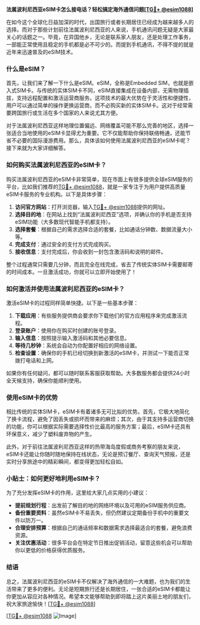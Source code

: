 **法属波利尼西亚eSIM卡怎么接电话？轻松搞定海外通信问题[[TG💪+ @esim1088](https://t.me/s/esim1088)]**

在如今这个全球化日益加深的时代，出国旅行或者长期居住已经成为越来越多人的选择。而对于那些计划前往法属波利尼西亚的人来说，手机通讯问题无疑是大家最关心的话题之一。毕竟，在异国他乡，无论是联系家人朋友，还是处理工作事务，一部能正常使用且稳定的手机都是必不可少的。而提到手机通讯，不得不提的就是近年来迅速普及的eSIM技术。

### 什么是eSIM？

首先，让我们来了解一下什么是eSIM。eSIM，全称是Embedded SIM，也就是嵌入式SIM卡。与传统的实体SIM卡不同，eSIM直接集成在设备内部，无需物理插拔，支持远程配置和激活运营商服务。这项技术的最大优势在于灵活性和便捷性，用户可以通过简单的操作更换运营商，而不必购买新的实体SIM卡。这对于经常需要跨国旅行或生活在多个国家的人来说尤其方便。

对于法属波利尼西亚这样地理位置偏远、网络覆盖可能不那么完善的地区，选择一张适合当地使用的eSIM卡显得尤为重要。它不仅能帮助你保持联络畅通，还能节省不必要的国际漫游费用。那么，具体该如何使用法属波利尼西亚的eSIM卡呢？接下来就为大家详细解答。

### 如何购买法属波利尼西亚的eSIM卡？

购买法属波利尼西亚的eSIM卡非常简单，现在市面上有很多提供全球eSIM服务的平台，比如我们推荐的[TG💪+ @esim1088](https://t.me/s/esim1088)，就是一家专注于为用户提供高质量eSIM卡服务的专业机构。以下是具体步骤：

1. **访问官方网站**：打开浏览器，输入[TG💪+ @esim1088](https://t.me/s/esim1088)提供的网址。
2. **选择目的地**：在网站上找到“法属波利尼西亚”选项，并确认你的手机是否支持eSIM功能（大多数现代智能手机都支持）。
3. **选择套餐**：根据自己的需求选择合适的套餐，比如通话分钟数、数据流量大小等。
4. **完成支付**：通过安全的支付方式完成购买。
5. **接收信息**：支付完成后，你会收到一封包含激活码和说明的邮件。

整个过程通常只需要几分钟，而且完全在线完成，省去了传统实体SIM卡需要邮寄的时间成本。一旦激活成功，你就可以立即开始使用了！

### 如何激活并使用法属波利尼西亚的eSIM卡？

激活eSIM卡的过程同样简单快捷。以下是一些基本步骤：

1. **下载应用**：有些服务提供商会要求你下载他们的官方应用程序来完成激活流程。
2. **登录账户**：使用你在购买时创建的账号登录。
3. **输入信息**：按照提示输入激活码和其他必要信息。
4. **等待几秒钟**：系统会自动为你配置好相应的网络设置。
5. **检查设置**：确保你的手机已经切换到新激活的eSIM卡，并测试一下能否正常拨打电话和上网。

如果你有任何疑问，都可以随时联系客服获取帮助。大多数服务都会提供24小时全天候支持，确保你能顺利使用。

### 使用eSIM卡的优势

相比传统的实体SIM卡，eSIM卡有着诸多无可比拟的优势。首先，它极大地简化了换卡流程，避免了因丢失或损坏而带来的麻烦；其次，由于其支持多运营商切换的功能，你可以根据实际需要选择性价比最高的服务方案；最后，eSIM卡还具有环保意义，减少了塑料废弃物的产生。

此外，对于前往法属波利尼西亚这样的热带海岛度假或商务考察的朋友来说，eSIM卡还能让你随时随地保持在线状态，无论是预订餐厅、查询天气预报，还是实时分享旅途中的精彩瞬间，都变得更加轻松自如。

### 小贴士：如何更好地利用eSIM卡？

为了充分发挥eSIM卡的作用，这里给大家几点实用的小建议：

- **提前规划行程**：出发前了解目的地的网络环境以及可用的eSIM服务供应商。
- **备份重要资料**：虽然eSIM卡不易丢失，但仍然建议定期备份手机中的重要文件以防万一。
- **合理安排预算**：根据自己的通话频率和数据需求选择最适合的套餐，避免浪费资源。
- **关注优惠活动**：很多平台会在特定节日推出促销活动，留意这些机会可以帮助你以更低的价格获得优质服务。

### 结语

总之，法属波利尼西亚的eSIM卡不仅解决了海外通信的一大难题，也为我们的生活带来了更多的便利。无论是短期旅行还是长期居住，一张合适的eSIM卡都能让你更加从容应对各种情况。希望本文能够帮助到即将踏上这片美丽土地的朋友们，祝大家旅途愉快！[[TG💪+ @esim1088](https://t.me/s/esim1088)] 

[[TG💪+ @esim1088](https://t.me/s/esim1088) ![Image](https://i.postimg.cc/4NQfJmqS/Snipaste-2025-05-13-00-14-12.png)]